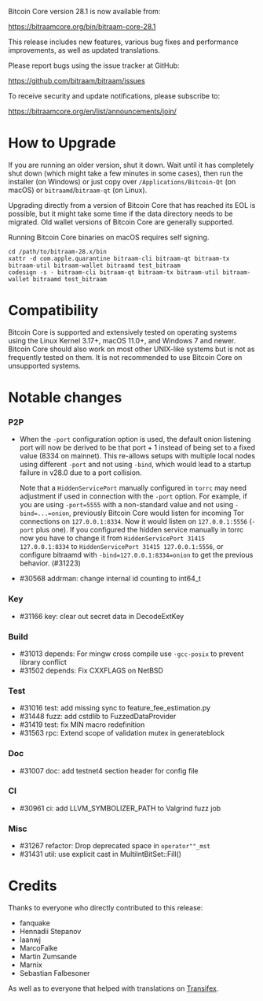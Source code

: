 Bitcoin Core version 28.1 is now available from:

  <https://bitraamcore.org/bin/bitraam-core-28.1>

This release includes new features, various bug fixes and performance
improvements, as well as updated translations.

Please report bugs using the issue tracker at GitHub:

  <https://github.com/bitraam/bitraam/issues>

To receive security and update notifications, please subscribe to:

  <https://bitraamcore.org/en/list/announcements/join/>

How to Upgrade
==============

If you are running an older version, shut it down. Wait until it has completely
shut down (which might take a few minutes in some cases), then run the
installer (on Windows) or just copy over `/Applications/Bitcoin-Qt` (on macOS)
or `bitraamd`/`bitraam-qt` (on Linux).

Upgrading directly from a version of Bitcoin Core that has reached its EOL is
possible, but it might take some time if the data directory needs to be migrated. Old
wallet versions of Bitcoin Core are generally supported.

Running Bitcoin Core binaries on macOS requires self signing.
```
cd /path/to/bitraam-28.x/bin
xattr -d com.apple.quarantine bitraam-cli bitraam-qt bitraam-tx bitraam-util bitraam-wallet bitraamd test_bitraam
codesign -s - bitraam-cli bitraam-qt bitraam-tx bitraam-util bitraam-wallet bitraamd test_bitraam
```

Compatibility
==============

Bitcoin Core is supported and extensively tested on operating systems
using the Linux Kernel 3.17+, macOS 11.0+, and Windows 7 and newer. Bitcoin
Core should also work on most other UNIX-like systems but is not as
frequently tested on them. It is not recommended to use Bitcoin Core on
unsupported systems.

Notable changes
===============

### P2P

- When the `-port` configuration option is used, the default onion listening port will now
  be derived to be that port + 1 instead of being set to a fixed value (8334 on mainnet).
  This re-allows setups with multiple local nodes using different `-port` and not using `-bind`,
  which would lead to a startup failure in v28.0 due to a port collision.

  Note that a `HiddenServicePort` manually configured in `torrc` may need adjustment if used in
  connection with the `-port` option.
  For example, if you are using `-port=5555` with a non-standard value and not using `-bind=...=onion`,
  previously Bitcoin Core would listen for incoming Tor connections on `127.0.0.1:8334`.
  Now it would listen on `127.0.0.1:5556` (`-port` plus one). If you configured the hidden service manually
  in torrc now you have to change it from `HiddenServicePort 31415 127.0.0.1:8334` to `HiddenServicePort 31415
  127.0.0.1:5556`, or configure bitraamd with `-bind=127.0.0.1:8334=onion` to get the previous behavior.
  (#31223)
- #30568 addrman: change internal id counting to int64_t

### Key

- #31166 key: clear out secret data in DecodeExtKey

### Build

- #31013 depends: For mingw cross compile use `-gcc-posix` to prevent library conflict
- #31502 depends: Fix CXXFLAGS on NetBSD

### Test

- #31016 test: add missing sync to feature_fee_estimation.py
- #31448 fuzz: add cstdlib to FuzzedDataProvider
- #31419 test: fix MIN macro redefinition
- #31563 rpc: Extend scope of validation mutex in generateblock

### Doc

- #31007 doc: add testnet4 section header for config file

### CI

- #30961 ci: add LLVM_SYMBOLIZER_PATH to Valgrind fuzz job

### Misc

- #31267 refactor: Drop deprecated space in `operator""_mst`
- #31431 util: use explicit cast in MultiIntBitSet::Fill()

Credits
=======

Thanks to everyone who directly contributed to this release:

- fanquake
- Hennadii Stepanov
- laanwj
- MarcoFalke
- Martin Zumsande
- Marnix
- Sebastian Falbesoner

As well as to everyone that helped with translations on
[Transifex](https://www.transifex.com/bitraam/bitraam/).
